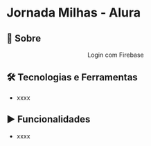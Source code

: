 # Jornada Milhas - Alura

## 📒 Sobre
<p align="center">Login com Firebase</p>

## 🛠️ Tecnologias e Ferramentas
- xxxx

## ▶️ Funcionalidades
- xxxx
